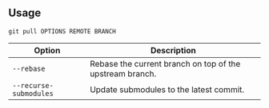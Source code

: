 ---
---

## Usage

```shell
git pull OPTIONS REMOTE BRANCH
```

| Option | Description |
| --- | --- |
| `--rebase` | Rebase the current branch on top of the upstream branch. |
| `--recurse-submodules` | Update submodules to the latest commit. |
